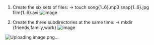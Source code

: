 1. Create the six sets of files:
-> touch song{1..6}.mp3 snap{1..6}.jpg film{1..6}.avi
![image](https://github.com/user-attachments/assets/9ec36599-a818-4fb0-bb6f-9aa023af685a)

3. Create the three subdirectories at the same time:
-> mkdir {friends,family,work}
![image](https://github.com/user-attachments/assets/3cff3ed5-f15f-4cac-b6e5-e93048f06abc)


![Uploading image.png…]()
